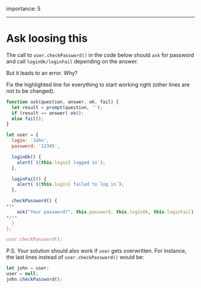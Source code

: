 importance: 5

---

# Ask loosing this

The call to `user.checkPassword()` in the code below should `ask` for password and call `loginOk/loginFail` depending on the answer.

But it leads to an error. Why?

Fix the highlighted line for everything to start working right (other lines are not to be changed).

```js run
function ask(question, answer, ok, fail) {
  let result = prompt(question, '');
  if (result == answer) ok();
  else fail();
}

let user = {
  login: 'John',
  password: '12345',

  loginOk() {
    alert(`${this.login} logged in`);
  },

  loginFail() {
    alert(`${this.login} failed to log in`);
  },

  checkPassword() {
*!*
    ask("Your password?", this.password, this.loginOk, this.loginFail);
*/!*
  }
};

user.checkPassword();
```

P.S. Your solution should also work if `user` gets overwritten. For instance, the last lines instead of `user.checkPassword()` would be:

```js
let john = user;
user = null;
john.checkPassword();
```


